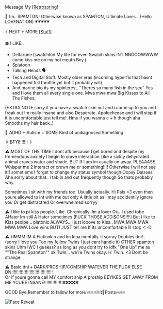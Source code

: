 Message My [[Retrospring](https://retrospring.net/@SPAMTON_GSPAMTON)]

💾 Im.. SPAMTON! Otherwise known as SPAMTON, Ultimate Lover... (Hello LOVENATION) 💗💗💗💗💗

⚡ HE/IT + MORE [[Stuff](https://en.pronouns.page/@SP4MINAT0R)]
  
☎️ I LIKE..
 - Deltarune (swatchton My life for ever. Swatch skins INT NNOOOWWWW come kiss me on my hot mouth Boy.)
 - Splatoon
 - Talking Heads 🗣️
 - Tech and Digital Stuff. Mostly older eras (incoming hyperfix that hasnt happened full throttle yet but it probably will)
 - And marine bio its my spinterest. "Theres so many fish in the sea" Yes and I love them all every single one. Mwa mwa mwa Big Kisses to All The Fishes.

(EXTRA NOTE sorry if you have a swatch skin out and i come up to you and freak out Im really insane and also Desperate. Apolocheese and i will stop if it is uncomfortable just tell me!. Hmu if you wanna c + h though aha Smooths my hair back..) 


 📧 ADHD + Autism + SOME Kind of undiagnosed Something. 

 ⇩ BFYI!!!!!!! ⇩

 ⚠️ MOST OF THE TIME I dont afk because I get bored and despite my tremendous anxiety I begin to crave interaction Like a sickly dehydrated animal craves water and shade. BUT If I am im usually on away.
PLEAAASE Whisper me 2 interact or crown me or something!!!! Otherwise I will not see it!! sometiems I forget to change my status symbol though Oopsy Daisees Aha sorry about that.. I tab in and out frequently though So thats probably why.

Sometimes I sit with my friends too. Usually actually. Hi Pals <3 even then youre allowed to int with me but only A little bit as i may accidentlly ignore you Or get distractred Or overwhelmed sorryy

 ⚠️ I like to pt kiss people. Like. Chronically. Im a lover Ok.. I used tobe AHater Im still A Hater sometimes (FUCK THOSE ADDISONS!!!!) But I like to Kiss peolpe .. platonic ALWAYS.. I just looove to Kiss.. MWA MWA MWA MWA MWA Love wins  BUT! JUST tell me If its uncomfortable Ill stop <:-D
  
 ⚠️ UMMM IM A Fictionkin and Im kina mentally ill sorray Doubles dni! . (sorry I love you Too my fellow Twins I just cant handle it)
  OTHER spamton skins Uhm IWC I gueess? as long as you dont try to idfk "One Up" me as ""The Real Spamton""
  ok Twin... we're Twins okay. Hi Twin. <3 Dont be strange

 ⚠️ Basic dni + DARK/PROSHIP/COMSHIP WATEVER THE FUCK ELSE DNI!!!!!!!!!!!!!!!!!!!!!!!!!!!!!!!!!  
Or if youre gonna call MY comfort ship A proship EEYIKES GET AWAY FROM ME YOURE INSANE!!!!!!!!!!!!!! ❌❌❌❌❌

 GOOD Bye,Remember to fallow for more 🔥🔥🔥Hit💸Posts🔥🔥🔥

![Face Reveal](https://file.garden/ZhZPB1LLjRCJOu7W/gangsterton.gif)

